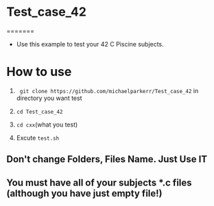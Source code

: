 # Test_case_42
=======
 
- Use this example to test your 42 C Piscine subjects.

# How to use

1. ``` git clone https://github.com/michaelparkerr/Test_case_42``` in directory you want test

2. ```cd Test_case_42```

3. ```cd cxx```(what you test)

4. Excute ```test.sh```

## Don't change Folders, Files Name. Just Use IT

## You must have all of your subjects *.c files (although you have just empty file!)
